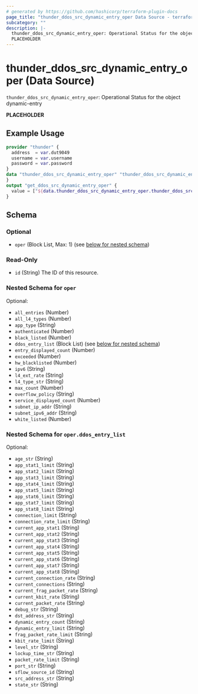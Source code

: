 ```yaml
---
# generated by https://github.com/hashicorp/terraform-plugin-docs
page_title: "thunder_ddos_src_dynamic_entry_oper Data Source - terraform-provider-thunder"
subcategory: ""
description: |-
  thunder_ddos_src_dynamic_entry_oper: Operational Status for the object dynamic-entry
  PLACEHOLDER
---
```


# thunder_ddos_src_dynamic_entry_oper (Data Source)

`thunder_ddos_src_dynamic_entry_oper`: Operational Status for the object dynamic-entry

__PLACEHOLDER__

## Example Usage

```terraform
provider "thunder" {
  address  = var.dut9049
  username = var.username
  password = var.password
}
data "thunder_ddos_src_dynamic_entry_oper" "thunder_ddos_src_dynamic_entry_oper" {
}
output "get_ddos_src_dynamic_entry_oper" {
  value = ["${data.thunder_ddos_src_dynamic_entry_oper.thunder_ddos_src_dynamic_entry_oper}"]
}
```

<!-- schema generated by tfplugindocs -->
## Schema

### Optional

- `oper` (Block List, Max: 1) (see [below for nested schema](#nestedblock--oper))

### Read-Only

- `id` (String) The ID of this resource.

<a id="nestedblock--oper"></a>
### Nested Schema for `oper`

Optional:

- `all_entries` (Number)
- `all_l4_types` (Number)
- `app_type` (String)
- `authenticated` (Number)
- `black_listed` (Number)
- `ddos_entry_list` (Block List) (see [below for nested schema](#nestedblock--oper--ddos_entry_list))
- `entry_displayed_count` (Number)
- `exceeded` (Number)
- `hw_blacklisted` (Number)
- `ipv6` (String)
- `l4_ext_rate` (String)
- `l4_type_str` (String)
- `max_count` (Number)
- `overflow_policy` (String)
- `service_displayed_count` (Number)
- `subnet_ip_addr` (String)
- `subnet_ipv6_addr` (String)
- `white_listed` (Number)

<a id="nestedblock--oper--ddos_entry_list"></a>
### Nested Schema for `oper.ddos_entry_list`

Optional:

- `age_str` (String)
- `app_stat1_limit` (String)
- `app_stat2_limit` (String)
- `app_stat3_limit` (String)
- `app_stat4_limit` (String)
- `app_stat5_limit` (String)
- `app_stat6_limit` (String)
- `app_stat7_limit` (String)
- `app_stat8_limit` (String)
- `connection_limit` (String)
- `connection_rate_limit` (String)
- `current_app_stat1` (String)
- `current_app_stat2` (String)
- `current_app_stat3` (String)
- `current_app_stat4` (String)
- `current_app_stat5` (String)
- `current_app_stat6` (String)
- `current_app_stat7` (String)
- `current_app_stat8` (String)
- `current_connection_rate` (String)
- `current_connections` (String)
- `current_frag_packet_rate` (String)
- `current_kbit_rate` (String)
- `current_packet_rate` (String)
- `debug_str` (String)
- `dst_address_str` (String)
- `dynamic_entry_count` (String)
- `dynamic_entry_limit` (String)
- `frag_packet_rate_limit` (String)
- `kbit_rate_limit` (String)
- `level_str` (String)
- `lockup_time_str` (String)
- `packet_rate_limit` (String)
- `port_str` (String)
- `sflow_source_id` (String)
- `src_address_str` (String)
- `state_str` (String)


